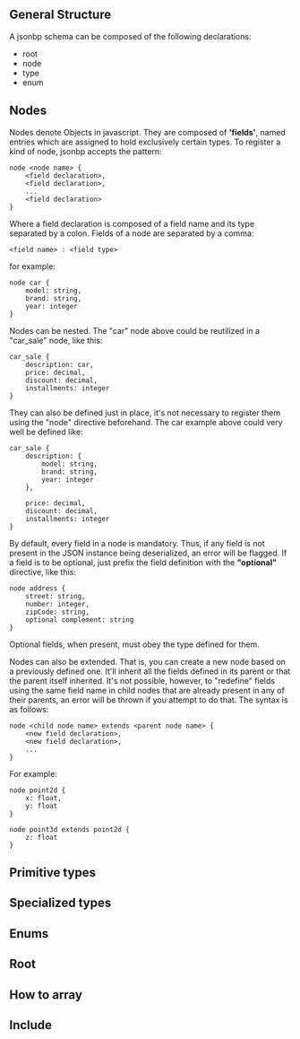 
## General Structure

A jsonbp schema can be composed of the following declarations:

- root
- node
- type
- enum

## Nodes

Nodes denote Objects in javascript. They are composed of **'fields'**, named entries which are assigned to hold exclusively certain types. To register a kind of node, jsonbp accepts the pattern:

```
node <node name> {
	<field declaration>,
	<field declaration>,
	...
	<field declaration>
}
```

Where a field declaration is composed of a field name and its type separated by a colon. Fields of a node are separated by a comma:

```
<field name> : <field type>
```

for example:

```
node car {
	model: string,
	brand: string,
	year: integer
}
```

Nodes can be nested. The "car" node above could be reutilized in a "car_sale" node, like this:

```
car_sale {
	description: car,
	price: decimal,
	discount: decimal,
	installments: integer
}
```

They can also be defined just in place, it's not necessary to register them using the "node" directive beforehand. The car example above could very well be defined like:

```
car_sale {
	description: {
		model: string,
		brand: string,
		year: integer
	},

	price: decimal,
	discount: decimal,
	installments: integer
}
```

By default, every field in a node is mandatory. Thus, if any field is not present in the JSON instance being deserialized, an error will be flagged. If a field is to be optional, just prefix the field definition with the **"optional"** directive, like this:

```
node address {
	street: string,
	number: integer,
	zipCode: string,
	optional complement: string
}
```

Optional fields, when present, must obey the type defined for them.

Nodes can also be extended. That is, you can create a new node based on a previously defined one. It'll inherit all the fields defined in its parent or that the parent itself inherited. It's not possible, however, to "redefine" fields using the same field name in child nodes that are already present in any of their parents, an error will be thrown if you attempt to do that. The syntax is as follows:

```
node <child node name> extends <parent node name> {
	<new field declaration>,
	<new field declaration>,
	...
}
```

For example:

```
node point2d {
	x: float,
	y: float
}

node point3d extends point2d {
	z: float
}
```

## Primitive types

## Specialized types

## Enums

## Root

## How to array

## Include
